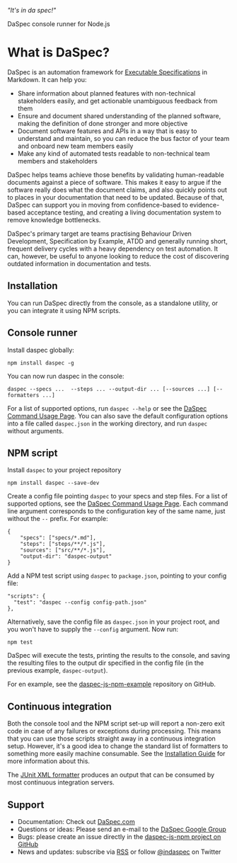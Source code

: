 _"It's in da spec!"_

DaSpec console runner for Node.js

# What is DaSpec?

DaSpec is an automation framework for [Executable Specifications](http://daspec.com/guides/executable_specifications.html) in Markdown. It can help you:

* Share information about planned features with non-technical stakeholders easily, and get actionable unambiguous feedback from them 
* Ensure and document shared understanding of the planned software, making the definition of done stronger and more objective
* Document software features and APIs in a way that is easy to understand and maintain, so you can reduce the bus factor of your team and onboard new team members easily
* Make any kind of automated tests readable to non-technical team members and stakeholders

DaSpec helps teams achieve those benefits by validating human-readable documents against a piece of software. This makes it easy to argue if the software really does what the document claims, and also quickly points out to places in your documentation that need to be updated. Because of that, DaSpec can support you in moving from  confidence-based to evidence-based acceptance testing, and creating a living documentation system to remove knowledge bottlenecks.

DaSpec's primary target are teams practising Behaviour Driven Development, Specification by Example, ATDD and generally running short, frequent delivery cycles with a heavy dependency on test automation. It can, however, be useful to anyone looking to reduce the cost of discovering outdated information in documentation and tests. 

## Installation

You can run DaSpec directly from the console, as a standalone utility, or you can integrate it using NPM scripts.

## Console runner
 
Install daspec globally:

    npm install daspec -g

You can now run daspec in the console:

    daspec --specs ...  --steps ... --output-dir ... [--sources ...] [--formatters ...]

For a list of supported options, run `daspec --help` or see the [DaSpec Command Usage Page](lib/usage.txt). You can also save the default configuration options into a file called `daspec.json` in the working directory, and run `daspec` without arguments.

## NPM script

Install `daspec` to your project repository

    npm install daspec --save-dev

Create a config file pointing `daspec` to your specs and step files. For a list of supported options, see the [DaSpec Command Usage Page](lib/usage.txt). Each command line argument corresponds to the configuration key of the same name, just without the `--` prefix. For example:

    {
    	"specs": ["specs/*.md"],
    	"steps": ["steps/**/*.js"],
    	"sources": ["src/**/*.js"],
    	"output-dir": "daspec-output"
    }

Add a NPM test script using `daspec` to `package.json`, pointing to your config file:

    "scripts": {
      "test": "daspec --config config-path.json"
    },

Alternatively, save the config file as `daspec.json` in your project root, and you won't have to supply the `--config` argument. Now run: 

    npm test

DaSpec will execute the tests, printing the results to the console, and saving the resulting files to the output dir specified in the config file (in the previous example, `daspec-output`).

For en example, see the [daspec-js-npm-example](https://github.com/daspec/daspec-js-npm-example) repository on GitHub.

## Continuous integration

Both the console tool and the NPM script set-up will report a non-zero exit code in case of any failures or exceptions during processing. This means that you can use those scripts straight away in a continuous integration setup. However, it's a good idea to change the standard list of formatters to something more easily machine consumable. See the [Installation Guide](http://daspec.com/guides/install.html) for more information about this.

The [JUnit XML formatter](https://github.com/daspec/daspec-js-junit-xml-formatter) produces an output that can be consumed by most continuous integration servers.

## Support

* Documentation: Check out [DaSpec.com](http://daspec.com)
* Questions or ideas: Please send an e-mail to the [DaSpec Google Group](https://groups.google.com/forum/#!forum/daspec)
* Bugs: please create an issue directly in the [daspec-js-npm project on GitHub](https://github.com/daspec/daspec-js-npm/issues)
* News and updates: subscribe via [RSS](http://daspec.com/feed.xml) or follow [@indaspec](https://twitter.com/indaspec) on Twitter
